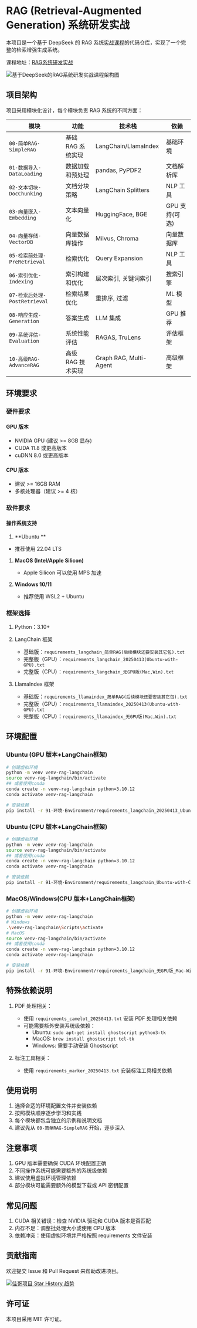 # RAG (Retrieval-Augmented Generation) 系统研发实战

本项目是一个基于 DeepSeek 的 RAG 系统[实战课程](https://u.geekbang.org/subject/airag/1009927)的代码仓库，实现了一个完整的检索增强生成系统。

课程地址：[RAG系统研发实战](https://u.geekbang.org/subject/airag/1009927)

![基于DeepSeek的RAG系统研发实战课程架构图](92-图片-Pic/RAG.PNG)

## 项目架构

项目采用模块化设计，每个模块负责 RAG 系统的不同方面：

| 模块 | 功能 | 技术栈 | 依赖 |
|------|------|--------|------|
| `00-简单RAG-SimpleRAG` | 基础 RAG 系统实现 | LangChain/LlamaIndex | 基础环境 |
| `01-数据导入-DataLoading` | 数据加载和预处理 | pandas, PyPDF2 | 文档解析库 |
| `02-文本切块-DocChunking` | 文档分块策略 | LangChain Splitters | NLP 工具 |
| `03-向量嵌入-Embedding` | 文本向量化 | HuggingFace, BGE | GPU 支持(可选) |
| `04-向量存储-VectorDB` | 向量数据库操作 | Milvus, Chroma | 向量数据库 |
| `05-检索前处理-PreRetrieval` | 检索优化 | Query Expansion | NLP 工具 |
| `06-索引优化-Indexing` | 索引构建和优化 | 层次索引, 关键词索引 | 搜索引擎 |
| `07-检索后处理-PostRetrieval` | 检索结果优化 | 重排序, 过滤 | ML 模型 |
| `08-响应生成-Generation` | 答案生成 | LLM 集成 | GPU 推荐 |
| `09-系统评估-Evaluation` | 系统性能评估 | RAGAS, TruLens | 评估框架 |
| `10-高级RAG-AdvanceRAG` | 高级 RAG 技术实现 | Graph RAG, Multi-Agent | 高级框架 |

## 环境要求

### 硬件要求

#### GPU 版本
- NVIDIA GPU (建议 >= 8GB 显存)
- CUDA 11.8 或更高版本
- cuDNN 8.0 或更高版本

#### CPU 版本
- 建议 >= 16GB RAM
- 多核处理器（建议 >= 4 核）

### 软件要求

#### 操作系统支持
1. **Ubuntu **
- 推荐使用 22.04 LTS

1. **MacOS (Intel/Apple Silicon)**
   - Apple Silicon 可以使用 MPS 加速

2. **Windows 10/11**
   - 推荐使用 WSL2 + Ubuntu

### 框架选择

1. Python：3.10+
2. LangChain 框架
   - 基础版：`requirements_langchain_简单RAG(后续模块还要安装其它包).txt`
   - 完整版（GPU）：`requirements_langchain_20250413(Ubuntu-with-GPU).txt`
   - 完整版（CPU）：`requirements_langchain_无GPU版(Mac,Win).txt`

3. LlamaIndex 框架
   - 基础版：`requirements_llamaindex_简单RAG(后续模块还要安装其它包).txt`
   - 完整版（GPU）：`requirements_llamaindex_20250413(Ubuntu-with-GPU).txt`
   - 完整版（CPU）：`requirements_llamaindex_无GPU版(Mac,Win).txt`

## 环境配置

### Ubuntu (GPU 版本+LangChain框架)

```bash
# 创建虚拟环境
python -m venv venv-rag-langchain
source venv-rag-langchain/bin/activate
## 或者使用conda
conda create -n venv-rag-langchain python=3.10.12
conda activate venv-rag-langchain

# 安装依赖
pip install -r 91-环境-Environment/requirements_langchain_20250413_Ubuntu-with-GPU.txt
```

### Ubuntu (CPU 版本+LangChain框架)

```bash
# 创建虚拟环境
python -m venv venv-rag-langchain
source venv-rag-langchain/bin/activate
## 或者使用conda
conda create -n venv-rag-langchain python=3.10.12
conda activate venv-rag-langchain

# 安装依赖
pip install -r 91-环境-Environment/requirements_langchain_Ubuntu-with-CPU.txt
```

### MacOS/Windows(CPU 版本+LangChain框架)
```bash
# 创建虚拟环境
python -m venv venv-rag-langchain
# Windows
.\venv-rag-langchain\Scripts\activate
# MacOS
source venv-rag-langchain/bin/activate
## 或者使用conda
conda create -n venv-rag-langchain python=3.10.12
conda activate venv-rag-langchain

# 安装依赖
pip install -r 91-环境-Environment/requirements_langchain_无GPU版_Mac-Win.txt
```

## 特殊依赖说明

1. PDF 处理相关：
   - 使用 `requirements_camelot_20250413.txt` 安装 PDF 处理相关依赖
   - 可能需要额外安装系统级依赖：
     - Ubuntu: `sudo apt-get install ghostscript python3-tk`
     - MacOS: `brew install ghostscript tcl-tk`
     - Windows: 需要手动安装 Ghostscript

2. 标注工具相关：
   - 使用 `requirements_marker_20250413.txt` 安装标注工具相关依赖

## 使用说明

1. 选择合适的环境配置文件并安装依赖
2. 按照模块顺序逐步学习和实践
3. 每个模块都包含独立的示例和说明文档
4. 建议先从 `00-简单RAG-SimpleRAG` 开始，逐步深入

## 注意事项

1. GPU 版本需要确保 CUDA 环境配置正确
2. 不同操作系统可能需要额外的系统级依赖
3. 建议使用虚拟环境管理依赖
4. 部分模块可能需要额外的模型下载或 API 密钥配置

## 常见问题

1. CUDA 相关错误：检查 NVIDIA 驱动和 CUDA 版本是否匹配
2. 内存不足：调整批处理大小或使用 CPU 版本
3. 依赖冲突：使用虚拟环境并严格按照 requirements 文件安装

## 贡献指南

欢迎提交 Issue 和 Pull Request 来帮助改进项目。

[![佳哥项目 Star History 趋势](https://api.star-history.com/svg?repos=huangjia2019/langchain-in-action,huangjia2019/ai-agents,huangjia2019/let-us-machine-learning,huangjia2019/rag-in-action,huangjia2019/llm-gpt&type=Date)](https://www.star-history.com/#huangjia2019/langchain-in-action&huangjia2019/ai-agents&huangjia2019/let-us-machine-learning&huangjia2019/rag-in-action&huangjia2019/llm-gpt&Date)

## 许可证

本项目采用 MIT 许可证。